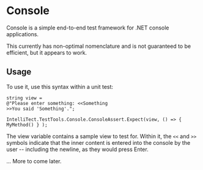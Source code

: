Console
===========

Console is a simple end-to-end test framework for .NET console applications.

This currently has non-optimal nomenclature and is not guaranteed to be efficient, but it appears to work.


Usage
-----
To use it, use this syntax within a unit test:

```
string view =
@"Please enter something: <<Something
>>You said 'Something'.";

IntelliTect.TestTools.Console.ConsoleAssert.Expect(view, () => { MyMethod() } );
```

The view variable contains a sample view to test for. Within it, the `<<` and `>>` symbols indicate that the inner content is entered into the console by the user -- including the newline, as they would press Enter.

... More to come later.